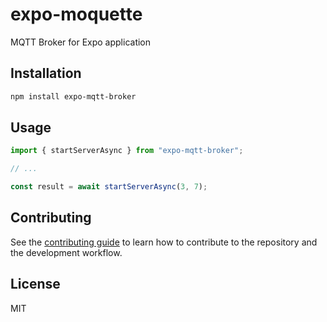 # expo-moquette

MQTT Broker for Expo application

## Installation

```sh
npm install expo-mqtt-broker
```

## Usage

```js
import { startServerAsync } from "expo-mqtt-broker";

// ...

const result = await startServerAsync(3, 7);
```

## Contributing

See the [contributing guide](CONTRIBUTING.md) to learn how to contribute to the repository and the development workflow.

## License

MIT
